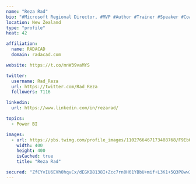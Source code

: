 ```yaml
---
name: "Reza Rad"
bio: "#Microsoft Regional Director, #MVP #Author #Trainer #Speaker #Coach #Consultant #PowerBI "
location: New Zealand
type: "profile"
heat: 42

affiliation:
  name: RADACAD
  domain: radacad.com

website: https://t.co/mnW39vaMYS

twitter:
  username: Rad_Reza
  url: https://twitter.com/Rad_Reza
  followers: 7116

linkedin:
  url: https://www.linkedin.com/in/rezarad/

topics:
  - Power BI

images:
  - url: https://pbs.twimg.com/profile_images/1102766467173408768/F9EbQENa_400x400.png
    width: 400
    height: 400
    isCached: true
    title: "Reza Rad"

secured: "ZfCYvIU6EVh0hqvCx/dEGKB8138I+Zcc7rn0H61YBbU+mif+L3K1+5Q3P8ww3ghpDPpk3N150FvF06qRfEDNIlBapHIVWC4A9yXfaCS57GtK8ch3pCWCYLXYb7scLh682TjevZxtIi4+GgYWPKGSShlAFmno+jooIb1scuB+Ezicvwsk7qW6LKb0OVMh307DX9YwF3ST9QDHLuXNpgrPSwN2SQR3K8GJwDWw9JaeYTfvw14is29YvBdYVvrsCQCQwM5s+POmTvAeJB02+pdJpVCA8yznlhq6whpF/Cju7rVwVdDyuWh1tS5FgHSH4THIsk2bpnNIjfbuICFNvL0bC/fOtW4JDCPTxGUh7QVTQmMDSJwTdEfZBFo08w71w7Hdp147YOa3bN4TpxR3Wa8zfKEF+Ua3KEY0gRSlmxFHYPM=;n+dGW+b7GMlybjN9V0h7dQ=="
---
```


